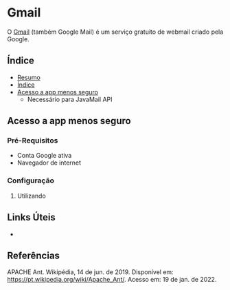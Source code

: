 # Gmail

O [Gmail](https://www.google.com/intl/pt-PT/gmail/about/) (também Google Mail) é um serviço gratuito de webmail criado pela Google.

## Índice

<!--ts-->
   * [Resumo](#Gmail) 
   * [Índice](#Índice) 
   * [Acesso a app menos seguro](#Acesso-a-app-menos-seguro)
       * Necessário para JavaMail API   	
<!--te-->

## Acesso a app menos seguro

### Pré-Requisitos

* Conta Google ativa
* Navegador de internet

### Configuração

1. Utilizando 

## Links Úteis

* []()

## Referências

APACHE Ant. Wikipédia, 14 de jun. de 2019. Disponível em: https://pt.wikipedia.org/wiki/Apache_Ant/. Acesso em: 19 de jan. de 2022.
